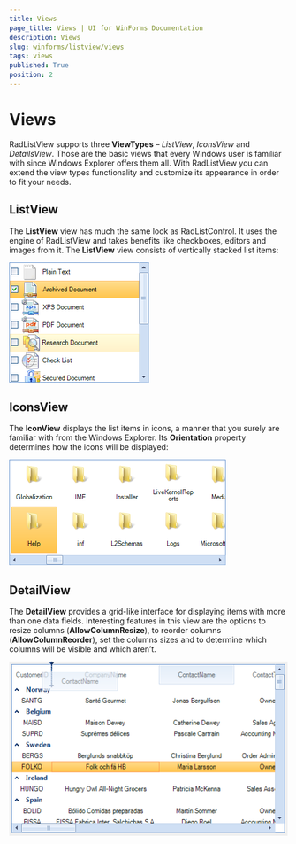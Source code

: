 ```yaml
---
title: Views
page_title: Views | UI for WinForms Documentation
description: Views
slug: winforms/listview/views
tags: views
published: True
position: 2
---
```


# Views



RadListView supports three __ViewTypes__ – *ListView*, *IconsView* and *DetailsView*. Those are the basic views that every Windows user is familiar with since Windows Explorer offers them all. With RadListView you can extend the view types functionality and customize its appearance in order to fit your needs.
     

## ListView

The __ListView__ view has much the same look as RadListControl. It uses the engine of RadListView and takes benefits like checkboxes, editors and images from it. The __ListView__ view consists of vertically stacked list items:
        

![listview-views 001](images/listview-views001.png)

## IconsView

The __IconView__ displays the list items in icons, a manner that you surely are familiar with from the Windows Explorer. Its __Orientation__ property determines how the icons will be displayed:
        

![listview-views 002](images/listview-views002.png)

## DetailView

The __DetailView__ provides a grid-like interface for displaying items with more than one data fields. Interesting features in this view are the options to resize columns (__AllowColumnResize__), to reorder columns  (__AllowColumnReorder__), set the columns sizes and to determine which columns will be visible and which aren’t.

![listview-views 003](images/listview-views003.png)
